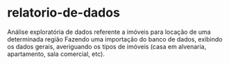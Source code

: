 # relatorio-de-dados
Análise exploratória de dados referente a imóveis para locação de uma determinada região
Fazendo uma importação do banco de dados, exibindo os dados gerais, averiguando os tipos de imóveis (casa em alvenaria, apartamento, sala comercial, etc).
